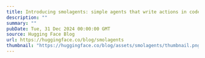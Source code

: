 ```yaml
---
title: Introducing smolagents: simple agents that write actions in code.
description: ""
summary: ""
pubDate: Tue, 31 Dec 2024 00:00:00 GMT
source: Hugging Face Blog
url: https://huggingface.co/blog/smolagents
thumbnail: "https://huggingface.co/blog/assets/smolagents/thumbnail.png"
---
```


